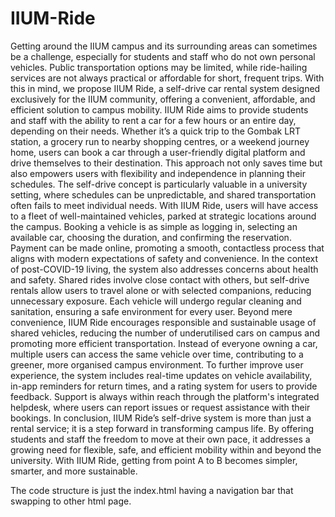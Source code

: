 # IIUM-Ride

Getting around the IIUM campus and its surrounding areas can sometimes be a challenge, especially for students and staff who do not own personal vehicles. Public transportation options may be limited, while ride-hailing services are not always practical or affordable for short, frequent trips. With this in mind, we propose IIUM Ride, a self-drive car rental system designed exclusively for the IIUM community, offering a convenient, affordable, and efficient solution to campus mobility.
IIUM Ride aims to provide students and staff with the ability to rent a car for a few hours or an entire day, depending on their needs. Whether it’s a quick trip to the Gombak LRT station, a grocery run to nearby shopping centres, or a weekend journey home, users can book a car through a user-friendly digital platform and drive themselves to their destination. This approach not only saves time but also empowers users with flexibility and independence in planning their schedules.
The self-drive concept is particularly valuable in a university setting, where schedules can be unpredictable, and shared transportation often fails to meet individual needs. With IIUM Ride, users will have access to a fleet of well-maintained vehicles, parked at strategic locations around the campus. Booking a vehicle is as simple as logging in, selecting an available car, choosing the duration, and confirming the reservation. Payment can be made online, promoting a smooth, contactless process that aligns with modern expectations of safety and convenience.
In the context of post-COVID-19 living, the system also addresses concerns about health and safety. Shared rides involve close contact with others, but self-drive rentals allow users to travel alone or with selected companions, reducing unnecessary exposure. Each vehicle will undergo regular cleaning and sanitation, ensuring a safe environment for every user.
Beyond mere convenience, IIUM Ride encourages responsible and sustainable usage of shared vehicles, reducing the number of underutilised cars on campus and promoting more efficient transportation. Instead of everyone owning a car, multiple users can access the same vehicle over time, contributing to a greener, more organised campus environment.
To further improve user experience, the system includes real-time updates on vehicle availability, in-app reminders for return times, and a rating system for users to provide feedback. Support is always within reach through the platform's integrated helpdesk, where users can report issues or request assistance with their bookings.
In conclusion, IIUM Ride’s self-drive system is more than just a rental service; it is a step forward in transforming campus life. By offering students and staff the freedom to move at their own pace, it addresses a growing need for flexible, safe, and efficient mobility within and beyond the university. With IIUM Ride, getting from point A to B becomes simpler, smarter, and more sustainable.


The code structure is just the index.html having a navigation bar that swapping to other html page.
